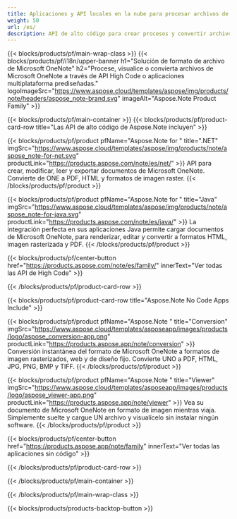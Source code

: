 ```yaml
---
title: Aplicaciones y API locales en la nube para procesar archivos de OneNote 
weight: 50
url: /es/
description: API de alto código para crear procesos y convertir archivos de Microsoft OneNote a través de sus aplicaciones. O simplemente use nuestras aplicaciones multiplataforma para ver o convertir archivos ONE.
---
```


{{< blocks/products/pf/main-wrap-class >}}
{{< blocks/products/pf/i18n/upper-banner h1="Solución de formato de archivo de Microsoft OneNote" h2="Procese, visualice o convierta archivos de Microsoft OneNote a través de API High Code o aplicaciones multiplataforma prediseñadas." logoImageSrc="https://www.aspose.cloud/templates/aspose/img/products/note/headers/aspose_note-brand.svg" imageAlt="Aspose.Note Product Family" >}}

{{< blocks/products/pf/main-container >}}
{{< blocks/products/pf/product-card-row title="Las API de alto código de Aspose.Note incluyen" >}}

{{< blocks/products/pf/product pfName="Aspose.Note for " title=".NET" imgSrc="https://www.aspose.cloud/templates/aspose/img/products/note/aspose_note-for-net.svg" productLink="https://products.aspose.com/note/es/net/" >}}
API para crear, modificar, leer y exportar documentos de Microsoft OneNote. Convierte de ONE a PDF, HTML y formatos de imagen raster.
{{< /blocks/products/pf/product >}}

{{< blocks/products/pf/product pfName="Aspose.Note for " title="Java" imgSrc="https://www.aspose.cloud/templates/aspose/img/products/note/aspose_note-for-java.svg" productLink="https://products.aspose.com/note/es/java/" >}}
La integración perfecta en sus aplicaciones Java permite cargar documentos de Microsoft OneNote, para renderizar, editar y convertir a formatos HTML, imagen rasterizada y PDF.
{{< /blocks/products/pf/product >}}

{{< blocks/products/pf/center-button href="https://products.aspose.com/note/es/family/" innerText="Ver todas las API de High Code" >}}

{{< /blocks/products/pf/product-card-row >}}

{{< blocks/products/pf/product-card-row title="Aspose.Note No Code Apps Include" >}}

{{< blocks/products/pf/product pfName="Aspose.Note " title="Conversion" imgSrc="https://www.aspose.cloud/templates/asposeapp/images/products/logo/aspose_conversion-app.png" productLink="https://products.aspose.app/note/conversion" >}}
Conversión instantánea del formato de Microsoft OneNote a formatos de imagen rasterizados, web y de diseño fijo. Convierte UNO a PDF, HTML, JPG, PNG, BMP y TIFF.
{{< /blocks/products/pf/product >}}

{{< blocks/products/pf/product pfName="Aspose.Note " title="Viewer" imgSrc="https://www.aspose.cloud/templates/asposeapp/images/products/logo/aspose_viewer-app.png" productLink="https://products.aspose.app/note/viewer" >}}
Vea su documento de Microsoft OneNote en formato de imagen mientras viaja. Simplemente suelte y cargue UN archivo y visualícelo sin instalar ningún software.
{{< /blocks/products/pf/product >}}

{{< blocks/products/pf/center-button href="https://products.aspose.app/note/family" innerText="Ver todas las aplicaciones sin código" >}}

{{< /blocks/products/pf/product-card-row >}}

{{< /blocks/products/pf/main-container >}}


{{< /blocks/products/pf/main-wrap-class >}}

{{< blocks/products/products-backtop-button >}}